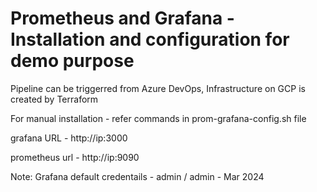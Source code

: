 # Prometheus and Grafana - Installation and configuration for demo purpose

Pipeline can be triggerred from Azure DevOps, Infrastructure on GCP is created by Terraform

For manual installation - refer commands in prom-grafana-config.sh file

grafana URL - http://ip:3000

prometheus url - http://ip:9090

Note: Grafana default credentails - admin / admin - Mar 2024
